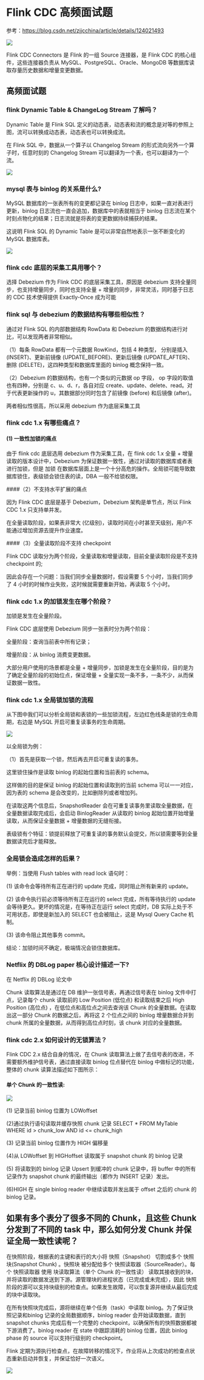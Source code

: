# Flink CDC 高频面试题

参考：https://blog.csdn.net/zjjcchina/article/details/124021493

![](Images/38.png)

Flink CDC Connectors 是 Flink 的一组 Source 连接器，是 Flink CDC 的核心组件，这些连接器负责从 MySQL、PostgreSQL、Oracle、MongoDB 等数据库读取存量历史数据和增量变更数据。

## 高频面试题

### flink  Dynamic Table & ChangeLog Stream 了解吗？

Dynamic Table 是 Flink SQL 定义的动态表，动态表和流的概念是对等的参照上图，流可以转换成动态表，动态表也可以转换成流。

在 Flink SQL 中，数据从一个算子以 Changelog Stream 的形式流向另外一个算子时，任意时刻的 Changelog Stream 可以翻译为一个表，也可以翻译为一个流。

![](Images/39.png)


### mysql 表与 binlog 的关系是什么?

MySQL 数据库的一张表所有的变更都记录在 binlog 日志中，如果一直对表进行更新，binlog 日志流也一直会追加，数据库中的表就相当于 binlog 日志流在某个时刻点物化的结果；日志流就是将表的变更数据持续捕获的结果。

这说明 Flink SQL 的 Dynamic Table 是可以非常自然地表示一张不断变化的 MySQL 数据库表。

![](Images/40.png)

### flink cdc 底层的采集工具用哪个？

选择 Debezium 作为 Flink CDC 的底层采集工具，原因是 debezium 支持全量同步，也支持增量同步，同时也支持全量 + 增量的同步，非常灵活，同时基于日志的 CDC 技术使得提供 Exactly-Once 成为可能


### flink sql 与 debezium 的数据结构有哪些相似性？

通过对 Flink SQL 的内部数据结构 RowData 和 Debezium 的数据结构进行对比，可以发现两者非常相似。

（1）每条 RowData 都有一个元数据 RowKind，包括 4 种类型， 分别是插入 (INSERT)、更新前镜像 (UPDATE_BEFORE)、更新后镜像 (UPDATE_AFTER)、删除 (DELETE)，这四种类型和数据库里面的 binlog 概念保持一致。

（2）Debezium 的数据结构，也有一个类似的元数据 op 字段， op 字段的取值也有四种，分别是 c、u、d、r，各自对应 create、update、delete、read。对于代表更新操作的 u，其数据部分同时包含了前镜像 (before) 和后镜像 (after)。

两者相似性很高，所以采用 debezium 作为底层采集工具

###  flink cdc 1.x 有哪些痛点？

#### (1) 一致性加锁的痛点

由于 flink cdc 底层选用 debezium 作为采集工具，在 flink cdc 1.x 全量 + 增量读取的版本设计中，Debezium 为保证数据一致性，通过对读取的数据库或者表进行加锁，但是 加锁 在数据库层面上是一个十分高危的操作。全局锁可能导致数据库锁住，表级锁会锁住表的读，DBA 一般不给锁权限。

####（2）不支持水平扩展的痛点

因为 Flink CDC 底层是基于 Debezium，Debezium 架构是单节点，所以 Flink CDC 1.x 只支持单并发。

在全量读取阶段，如果表非常大 (亿级别)，读取时间在小时甚至天级别，用户不能通过增加资源去提升作业速度。

####（3）全量读取阶段不支持 checkpoint

Flink CDC  读取分为两个阶段，全量读取和增量读取，目前全量读取阶段是不支持 checkpoint 的;

因此会存在一个问题：当我们同步全量数据时，假设需要 5 个小时，当我们同步了 4 小时的时候作业失败，这时候就需要重新开始，再读取 5 个小时。


### flink cdc 1.x 的加锁发生在哪个阶段？

加锁是发生在全量阶段。

Flink CDC 底层使用 Debezium 同步一张表时分为两个阶段：

全量阶段：查询当前表中所有记录；

增量阶段：从 binlog 消费变更数据。

大部分用户使用的场景都是全量 + 增量同步，加锁是发生在全量阶段，目的是为了确定全量阶段的初始位点，保证增量 + 全量实现一条不多，一条不少，从而保证数据一致性。


###  flink cdc 1.x 全局锁加锁的流程

从下图中我们可以分析全局锁和表锁的一些加锁流程，左边红色线条是锁的生命周期，右边是 MySQL 开启可重复读事务的生命周期。

![](Images/41.png)

以全局锁为例：

（1）首先是获取一个锁，然后再去开启可重复读的事务。

这里锁住操作是读取 binlog 的起始位置和当前表的 schema。

这样做的目的是保证 binlog 的起始位置和读取到的当前 schema 可以一一对应，因为表的 schema 是会改变的，比如删除列或者增加列。

在读取这两个信息后，SnapshotReader 会在可重复读事务里读取全量数据，在全量数据读取完成后，会启动 BinlogReader 从读取的 binlog 起始位置开始增量读取，从而保证全量数据 + 增量数据的无缝衔接。

表级锁有个特征：锁提前释放了可重复读的事务默认会提交，所以锁需要等到全量数据读完后才能释放。


### 全局锁会造成怎样的后果？

举例：当使用 Flush tables with read lock 语句时：

(1) 该命令会等待所有正在进行的 update 完成，同时阻止所有新来的 update。

(2) 该命令执行前必须等待所有正在运行的 select 完成，所有等待执行的 update 会等待更久。更坏的情况是，在等待正在运行 select 完成时，DB 实际上处于不可用状态，即使是新加入的 SELECT 也会被阻止，这是 Mysql Query Cache 机制。

(3) 该命令阻止其他事务 commit。

结论：加锁时间不确定，极端情况会锁住数据库。


### Netflix 的 DBLog paper 核心设计描述一下?

在 Netflix 的 DBLog 论文中

Chunk 读取算法是通过在 DB 维护一张信号表，再通过信号表在 binlog 文件中打点，记录每个 chunk 读取前的 Low Position (低位点) 和读取结束之后 High Position (高位点) ，在低位点和高位点之间去查询该 Chunk 的全量数据。在读取出这一部分 Chunk 的数据之后，再将这 2 个位点之间的 binlog 增量数据合并到 chunk 所属的全量数据，从而得到高位点时刻，该 chunk 对应的全量数据。


### flink cdc 2.x 如何设计的无锁算法？

Flink CDC 2.x 结合自身的情况，在 Chunk 读取算法上做了去信号表的改进，不需要额外维护信号表，通过直接读取 binlog 位点替代在 binlog 中做标记的功能，整体的 chunk 读算法描述如下图所示：

#### 单个 Chunk 的一致性读:

![](Images/42.png)

(1) 记录当前 binlog 位置为 LOWoffset

(2)通过执行语句读取并缓存快照 chunk 记录 SELECT * FROM MyTable WHERE id > chunk_low AND id <= chunk_high

(3) 记录当前 binlog 位置作为 HIGH 偏移量

(4)从 LOWoffset 到 HIGHoffset 读取属于 snapshot chunk 的 binlog 记录

(5) 将读取到的 binlog 记录 Upsert 到缓冲的 chunk 记录中，将 buffer 中的所有记录作为 snapshot chunk 的最终输出（都作为 INSERT 记录）发出。

(6)HIGH 在 single binlog reader 中继续读取并发出属于 offset 之后的 chunk 的binlog 记录。

##  如果有多个表分了很多不同的 Chunk，且这些 Chunk 分发到了不同的 task 中，那么如何分发 Chunk 并保证全局一致性读呢？

在快照阶段，根据表的主键和表行的大小将 快照（Snapshot） 切割成多个 快照块(Snapshot Chunk) 。快照块 被分配给多个 快照读取器（SourceReader）。每个 快照读取器 使用 块读取算法（单个 Chunk 的一致性读） 读取其接收到的块，并将读取的数据发送到下游。源管理块的进程状态（已完成或未完成），因此 快照阶段的源可以支持块级别的检查点。如果发生故障，可以恢复源并继续从最后完成的块中读取块。

在所有快照块完成后，源将继续在单个任务（task）中读取 binlog。为了保证快照记录和binlog 记录的全局数据顺序，binlog reader 会开始读取数据，直到 snapshot chunks 完成后有一个完整的 checkpoint，以确保所有的快照数据都被下游消费了。binlog reader 在 state 中跟踪消耗的 binlog 位置，因此 binlog phase 的 source 可以支持行级别的 checkpoint。

Flink 定期为源执行检查点，在故障转移的情况下，作业将从上次成功的检查点状态重新启动并恢复，并保证恰好一次语义。

![](Images/43.png)

